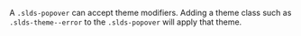 A `.slds-popover` can accept theme modifiers. Adding a theme class such as `.slds-theme--error` to the `.slds-popover` will apply that theme.
